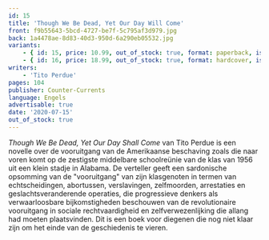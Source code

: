 ```yaml
---
id: 15
title: 'Though We Be Dead, Yet Our Day Will Come'
front: f9b55643-5bcd-4727-be7f-5c795af3d979.jpg
back: 1a4478ae-8d83-40d3-950d-6a290eb05532.jpg
variants:
    - { id: 15, price: 10.99, out_of_stock: true, format: paperback, isbn: 978-1-940933-79-5 }
    - { id: 16, price: 18.99, out_of_stock: true, format: hardcover, isbn: 978-1-940933-40-5 }
writers:
    - 'Tito Perdue'
pages: 104
publisher: Counter-Currents
language: Engels
advertisable: true
date: '2020-07-15'
out_of_stock: true
---
```


*Though We Be Dead, Yet Our Day Shall Come* van Tito Perdue is een novelle over de vooruitgang van de Amerikaanse beschaving zoals die naar voren komt op de zestigste middelbare schoolreünie van de klas van 1956 uit een klein stadje in Alabama. De verteller geeft een sardonische opsomming van de "vooruitgang" van zijn klasgenoten in termen van echtscheidingen, abortussen, verslavingen, zelfmoorden, arrestaties en geslachtsveranderende operaties, die progressieve denkers als verwaarloosbare bijkomstigheden beschouwen van de revolutionaire vooruitgang in sociale rechtvaardigheid en zelfverwezenlijking die allang had moeten plaatsvinden. Dit is een boek voor diegenen die nog niet klaar zijn om het einde van de geschiedenis te vieren.
